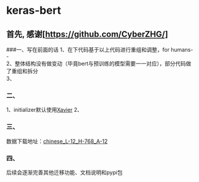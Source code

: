 # keras-bert

## 首先, 感谢[https://github.com/CyberZHG/]

###一、写在前面的话
1、在下代码基于以上代码进行重组和调整，for humans- -   
2、整体结构没有做变动（毕竟bert与预训练的模型需要一一对应），部分代码做了重组和拆分  
3、


### 二、
1、initializer默认使用[Xavier](http://proceedings.mlr.press/v9/glorot10a/glorot10a.pdf)
2、 



### 三、
数据下载地址：[chinese_L-12_H-768_A-12](https://storage.googleapis.com/bert_models/2018_11_03/chinese_L-12_H-768_A-12.zip)


### 四、
后续会逐渐完善其他迁移功能、文档说明和pypi包